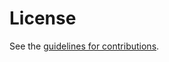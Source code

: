 # License

See the
[guidelines for contributions](https://github.com/chris-wood/draft-wood-cfrg-threshold-secret-sharing/blob//CONTRIBUTING.md).

